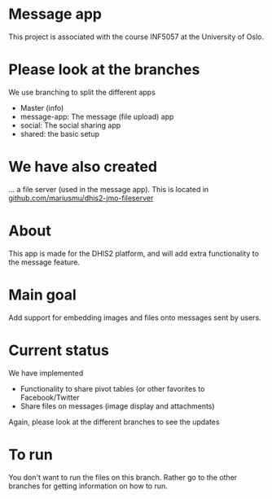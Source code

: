 # Message app
This project is associated with the course INF5057 at the University of Oslo.

# Please look at the branches
We use branching to split the different apps
* Master (info)
* message-app: The message (file upload) app
* social: The social sharing app
* shared: the basic setup

# We have also created
  ... a file server (used in the message app). This is located in
  [github.com/mariusmu/dhis2-jmo-fileserver](https://github.com/mariusmu/dhis2-jmo-fileserver)

# About
This app is made for the DHIS2 platform, and will add extra functionality
to the message feature.


# Main goal
Add support for embedding images and files onto messages sent by users.

# Current status
We have implemented
- Functionality to share pivot tables (or other favorites to Facebook/Twitter
- Share files on messages (image display and attachments)

Again, please look at the different branches to see the updates


# To run
You don't want to run the files on this branch. Rather go to the other branches for getting
information on how to run.


